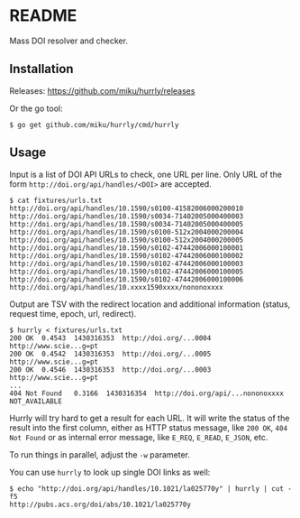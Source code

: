 README
======

Mass DOI resolver and checker.

Installation
------------

Releases: https://github.com/miku/hurrly/releases

Or the go tool:

    $ go get github.com/miku/hurrly/cmd/hurrly

Usage
-----

Input is a list of DOI API URLs to check, one URL per line.
Only URL of the form `http://doi.org/api/handles/<DOI>` are accepted.

    $ cat fixtures/urls.txt
    http://doi.org/api/handles/10.1590/s0100-41582006000200010
    http://doi.org/api/handles/10.1590/s0034-71402005000400003
    http://doi.org/api/handles/10.1590/s0034-71402005000400005
    http://doi.org/api/handles/10.1590/s0100-512x2004000200004
    http://doi.org/api/handles/10.1590/s0100-512x2004000200005
    http://doi.org/api/handles/10.1590/s0102-47442006000100001
    http://doi.org/api/handles/10.1590/s0102-47442006000100002
    http://doi.org/api/handles/10.1590/s0102-47442006000100003
    http://doi.org/api/handles/10.1590/s0102-47442006000100005
    http://doi.org/api/handles/10.1590/s0102-47442006000100006
    http://doi.org/api/handles/10.xxxx1590xxxx/nononoxxxx

Output are TSV with the redirect location and additional information (status, request time, epoch, url, redirect).

    $ hurrly < fixtures/urls.txt
    200 OK  0.4543  1430316353  http://doi.org/...0004  http://www.scie...g=pt
    200 OK  0.4542  1430316353  http://doi.org/...0005  http://www.scie...g=pt
    200 OK  0.4546  1430316353  http://doi.org/...0003  http://www.scie...g=pt
    ...
    404 Not Found   0.3166  1430316354  http://doi.org/api/...nononoxxxx   NOT_AVAILABLE

Hurrly will try hard to get a result for each URL. It will write the status of the result
into the first column, either as HTTP status message, like `200 OK`, `404 Not Found` or as internal error message,
like `E_REQ`, `E_READ`, `E_JSON`, etc.

To run things in parallel, adjust the `-w` parameter.

You can use `hurrly` to look up single DOI links as well:

    $ echo "http://doi.org/api/handles/10.1021/la025770y" | hurrly | cut -f5
    http://pubs.acs.org/doi/abs/10.1021/la025770y
